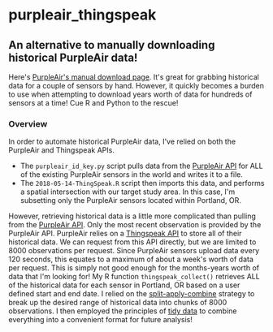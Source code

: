 # purpleair_thingspeak

## An alternative to manually downloading historical PurpleAir data!

Here's [PurpleAir's manual download page](purpleair.com/sensorlist). It's great for grabbing historical data for a couple of sensors by hand. However, it quickly becomes a burden to use when attempting to download years worth of data for hundreds of sensors at a time! Cue R and Python to the rescue!

### Overview

In order to automate historical PurpleAir data, I've relied on both the PurpleAir and Thingspeak APIs.

* The `purpleair_id_key.py` script pulls data from the [PurpleAir API](purpleair.com/json) for ALL of the existing PurpleAir sensors in the world and writes it to a file.
* The `2018-05-14-ThingSpeak.R` script then imports this data, and performs a spatial intersection with our target study area. In this case, I'm subsetting only the PurpleAir sensors located within Portland, OR.

However, retrieving historical data is a little more complicated than pulling from the [PurpleAir API](purpleair.com/json). Only the most recent observation is provided by the PurpleAir API.
PurpleAir relies on a [Thingspeak API](https://thingspeak.com/) to store all of their historical data. We can request from this API directly, but we are limited to 8000 observations per request.
Since PurpleAir sensors upload data every 120 seconds, this equates to a maximum of about a week's worth of data per request. This is simply not good enough for the months-years worth of data that I'm looking for! 
My R function `thingspeak_collect()` retrieves ALL of the historical data for each sensor in Portland, OR based on a user defined start and end date. 
I relied on the [split-apply-combine](https://www.jstatsoft.org/article/view/v040i01) strategy to break up the desired range of historical data into chunks of 8000 observations. 
I then employed the principles of [tidy data](https://vita.had.co.nz/papers/tidy-data.pdf) to combine everything into a convenient format for future analysis!



